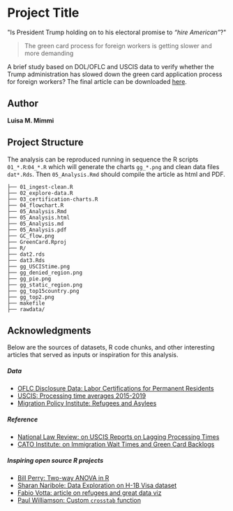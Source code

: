 # Project Title

"Is President Trump holding on to his electoral promise to _“hire American”_?"

> The green card process for foreign workers is getting slower and more demanding

A brief study based on DOL/OFLC and USCIS data to verify whether the Trump administration has slowed down the green card application process for foreign workers?
The final article can be downloaded [here](https://raw.githubusercontent.com/Lulliter/GreenCard/master/05_Analysis.pdf).

## Author

**Luisa M. Mimmi**  

<!-- ## License
This project is licensed under the MIT License - see the [LICENSE.md](LICENSE.md) file for details
 -->
 
## Project Structure
The analysis can be reproduced running in sequence the R scripts `01_*.R`:`04_*.R` which will generate the charts `gg_*.png` and clean data files `dat*.Rds`. 
Then `05_Analysis.Rmd` should compile the article as html and PDF. 

	├── 01_ingest-clean.R
	├── 02_explore-data.R
	├── 03_certification-charts.R
	├── 04_flowchart.R
	├── 05_Analysis.Rmd
	├── 05_Analysis.html
	├── 05_Analysis.md
	├── 05_Analysis.pdf
	├── GC_flow.png
	├── GreenCard.Rproj
	├── R/
	├── dat2.rds
	├── dat3.Rds
	├── gg_USCIStime.png
	├── gg_denied_region.png
	├── gg_pie.png
	├── gg_static_region.png
	├── gg_top15country.png
	├── gg_top2.png
	├── makefile
	├── rawdata/
 
## Acknowledgments
Below are the sources of datasets, R code chunks, and other interesting articles that served as inputs or inspiration for this analysis.

##### Data
+ [OFLC Disclosure Data: Labor Certifications for Permanent Residents](https://www.foreignlaborcert.doleta.gov/performancedata.cfm)
+ [USCIS: Processing time averages 2015-2019](https://egov.uscis.gov/processing-times/historic-pt)
+ [Migration Policy Institute: Refugees and Asylees](https://www.migrationpolicy.org/article/refugees-and-asylees-united-states#Adjusting_to_Lawful_Permanent_Resident_Status)

##### Reference
+ [National Law Review: on USCIS Reports on Lagging Processing Times](https://www.natlawreview.com/article/uscis-reports-lagging-processing-times)
+ [CATO Institute: on Immigration Wait Times and Green Card Backlogs](https://www.cato.org/publications/policy-analysis/immigration-wait-times-quotas-have-doubled-green-card-backlogs-are-long#full)

##### Inspiring open source R projects
+ [Bill Perry: Two-way ANOVA in R](https://wlperry.github.io/2017stats/05_6_twowayanova.html)
+ [Sharan Naribole: Data Exploration on H-1B Visa dataset](https://github.com/sharan-naribole/H1B_visa_eda)
+ [Fabio Votta: article on refugees and great data viz](https://favstats.eu/post/exploring_us_refugee_data/)
+ [Paul Williamson: Custom `crosstab` function](http://rstudio-pubs-static.s3.amazonaws.com/6975_c4943349b6174f448104a5513fed59a9.html)
